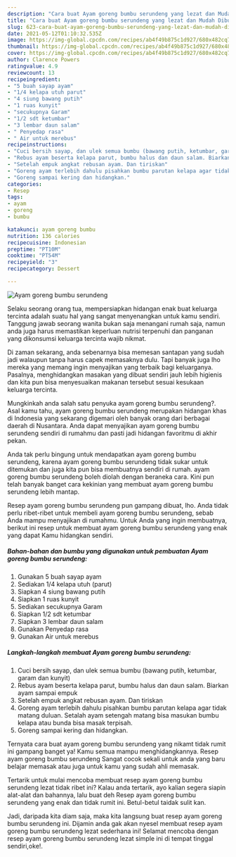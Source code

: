 ```yaml
---
description: "Cara buat Ayam goreng bumbu serundeng yang lezat dan Mudah Dibuat"
title: "Cara buat Ayam goreng bumbu serundeng yang lezat dan Mudah Dibuat"
slug: 623-cara-buat-ayam-goreng-bumbu-serundeng-yang-lezat-dan-mudah-dibuat
date: 2021-05-12T01:10:32.535Z
image: https://img-global.cpcdn.com/recipes/ab4f49b875c1d927/680x482cq70/ayam-goreng-bumbu-serundeng-foto-resep-utama.jpg
thumbnail: https://img-global.cpcdn.com/recipes/ab4f49b875c1d927/680x482cq70/ayam-goreng-bumbu-serundeng-foto-resep-utama.jpg
cover: https://img-global.cpcdn.com/recipes/ab4f49b875c1d927/680x482cq70/ayam-goreng-bumbu-serundeng-foto-resep-utama.jpg
author: Clarence Powers
ratingvalue: 4.9
reviewcount: 13
recipeingredient:
- "5 buah sayap ayam"
- "1/4 kelapa utuh parut"
- "4 siung bawang putih"
- "1 ruas kunyit"
- "secukupnya Garam"
- "1/2 sdt ketumbar"
- "3 lembar daun salam"
- " Penyedap rasa"
- " Air untuk merebus"
recipeinstructions:
- "Cuci bersih sayap, dan ulek semua bumbu (bawang putih, ketumbar, garam dan kunyit)"
- "Rebus ayam beserta kelapa parut, bumbu halus dan daun salam. Biarkan ayam sampai empuk"
- "Setelah empuk angkat rebusan ayam. Dan tiriskan"
- "Goreng ayam terlebih dahulu pisahkan bumbu parutan kelapa agar tidak matang duluan. Setalah ayam setengah matang bisa masukan bumbu kelapa atau bunda bisa masak terpisah."
- "Goreng sampai kering dan hidangkan."
categories:
- Resep
tags:
- ayam
- goreng
- bumbu

katakunci: ayam goreng bumbu 
nutrition: 136 calories
recipecuisine: Indonesian
preptime: "PT10M"
cooktime: "PT54M"
recipeyield: "3"
recipecategory: Dessert

---
```



![Ayam goreng bumbu serundeng](https://img-global.cpcdn.com/recipes/ab4f49b875c1d927/680x482cq70/ayam-goreng-bumbu-serundeng-foto-resep-utama.jpg)

Selaku seorang orang tua, mempersiapkan hidangan enak buat keluarga tercinta adalah suatu hal yang sangat menyenangkan untuk kamu sendiri. Tanggung jawab seorang  wanita bukan saja menangani rumah saja, namun anda juga harus memastikan keperluan nutrisi terpenuhi dan panganan yang dikonsumsi keluarga tercinta wajib nikmat.

Di zaman  sekarang, anda sebenarnya bisa memesan santapan yang sudah jadi walaupun tanpa harus capek memasaknya dulu. Tapi banyak juga lho mereka yang memang ingin menyajikan yang terbaik bagi keluarganya. Pasalnya, menghidangkan masakan yang dibuat sendiri jauh lebih higienis dan kita pun bisa menyesuaikan makanan tersebut sesuai kesukaan keluarga tercinta. 



Mungkinkah anda salah satu penyuka ayam goreng bumbu serundeng?. Asal kamu tahu, ayam goreng bumbu serundeng merupakan hidangan khas di Indonesia yang sekarang digemari oleh banyak orang dari berbagai daerah di Nusantara. Anda dapat menyajikan ayam goreng bumbu serundeng sendiri di rumahmu dan pasti jadi hidangan favoritmu di akhir pekan.

Anda tak perlu bingung untuk mendapatkan ayam goreng bumbu serundeng, karena ayam goreng bumbu serundeng tidak sukar untuk ditemukan dan juga kita pun bisa membuatnya sendiri di rumah. ayam goreng bumbu serundeng boleh diolah dengan beraneka cara. Kini pun telah banyak banget cara kekinian yang membuat ayam goreng bumbu serundeng lebih mantap.

Resep ayam goreng bumbu serundeng pun gampang dibuat, lho. Anda tidak perlu ribet-ribet untuk membeli ayam goreng bumbu serundeng, sebab Anda mampu menyajikan di rumahmu. Untuk Anda yang ingin membuatnya, berikut ini resep untuk membuat ayam goreng bumbu serundeng yang enak yang dapat Kamu hidangkan sendiri.

<!--inarticleads1-->

##### Bahan-bahan dan bumbu yang digunakan untuk pembuatan Ayam goreng bumbu serundeng:

1. Gunakan 5 buah sayap ayam
1. Sediakan 1/4 kelapa utuh (parut)
1. Siapkan 4 siung bawang putih
1. Siapkan 1 ruas kunyit
1. Sediakan secukupnya Garam
1. Siapkan 1/2 sdt ketumbar
1. Siapkan 3 lembar daun salam
1. Gunakan  Penyedap rasa
1. Gunakan  Air untuk merebus




<!--inarticleads2-->

##### Langkah-langkah membuat Ayam goreng bumbu serundeng:

1. Cuci bersih sayap, dan ulek semua bumbu (bawang putih, ketumbar, garam dan kunyit)
1. Rebus ayam beserta kelapa parut, bumbu halus dan daun salam. Biarkan ayam sampai empuk
1. Setelah empuk angkat rebusan ayam. Dan tiriskan
1. Goreng ayam terlebih dahulu pisahkan bumbu parutan kelapa agar tidak matang duluan. Setalah ayam setengah matang bisa masukan bumbu kelapa atau bunda bisa masak terpisah.
1. Goreng sampai kering dan hidangkan.




Ternyata cara buat ayam goreng bumbu serundeng yang nikamt tidak rumit ini gampang banget ya! Kamu semua mampu menghidangkannya. Resep ayam goreng bumbu serundeng Sangat cocok sekali untuk anda yang baru belajar memasak atau juga untuk kamu yang sudah ahli memasak.

Tertarik untuk mulai mencoba membuat resep ayam goreng bumbu serundeng lezat tidak ribet ini? Kalau anda tertarik, ayo kalian segera siapin alat-alat dan bahannya, lalu buat deh Resep ayam goreng bumbu serundeng yang enak dan tidak rumit ini. Betul-betul taidak sulit kan. 

Jadi, daripada kita diam saja, maka kita langsung buat resep ayam goreng bumbu serundeng ini. Dijamin anda gak akan nyesel membuat resep ayam goreng bumbu serundeng lezat sederhana ini! Selamat mencoba dengan resep ayam goreng bumbu serundeng lezat simple ini di tempat tinggal sendiri,oke!.

